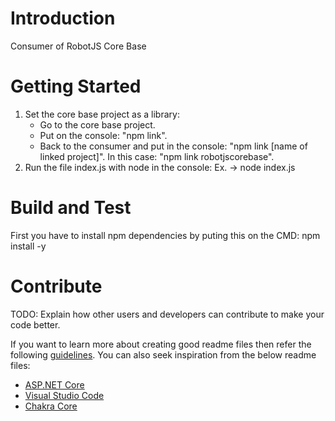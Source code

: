 # Introduction 
Consumer of RobotJS Core Base

# Getting Started
1) Set the core base project as a library:
    - Go to the core base project.
    - Put on the console: "npm link".
    - Back to the consumer and put in the console: "npm link [name of linked project]". In this case: "npm link robotjscorebase".
2) Run the file index.js with node in the console: Ex. -> node index.js

# Build and Test
First you have to install npm dependencies by puting this on the CMD: npm install -y

# Contribute
TODO: Explain how other users and developers can contribute to make your code better. 

If you want to learn more about creating good readme files then refer the following [guidelines](https://docs.microsoft.com/en-us/azure/devops/repos/git/create-a-readme?view=azure-devops). You can also seek inspiration from the below readme files:
- [ASP.NET Core](https://github.com/aspnet/Home)
- [Visual Studio Code](https://github.com/Microsoft/vscode)
- [Chakra Core](https://github.com/Microsoft/ChakraCore)